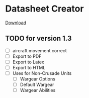 # Datasheet Creator

[Download](https://github.com/hindlet/datasheet_creator/releases/download/v1.2/datasheet_creator.exe)

 

## TODO for version 1.3
- [ ] aircraft movement correct
- [ ] Export to PDF
- [ ] Export to Latex
- [ ] Export to HTML
- [ ] Uses for Non-Crusade Units
  - [ ] Wargear Options
  - [ ] Default Wargear
  - [ ] Wargear Abilities